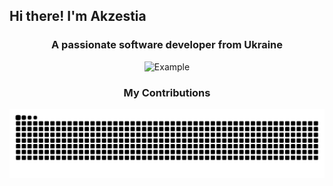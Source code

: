 ## Hi there! I'm Akzestia

<h3 align="center">A passionate software developer from Ukraine</h3>

<p align="center">
  <img src="https://media1.tenor.com/m/-Vi7l_4kFjgAAAAC/anime.gif" alt="Example" width="300" height="300">
</p>
<div align="center">
    <h3> My Contributions </h3>
    <img alt="snake eating my contributions" src="https://raw.githubusercontent.com/Akzestia/Akzestia/output/github-contribution-grid-snake.svg" />
</div>
